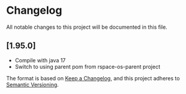 # Changelog
All notable changes to this project will be documented in this file.

## [1.95.0]
- Compile with java 17
- Switch to using parent pom from rspace-os-parent project

The format is based on [Keep a Changelog](https://keepachangelog.com/en/1.0.0/),
and this project adheres to [Semantic Versioning](https://semver.org/spec/v2.0.0.html).
